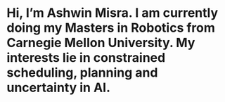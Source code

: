 # Hi, I’m Ashwin Misra. I am currently doing my Masters in Robotics from Carnegie Mellon University. My interests lie in constrained scheduling, planning and uncertainty in AI.


<!---
ashwin-97/ashwin-97 is a ✨ special ✨ repository because its `README.md` (this file) appears on your GitHub profile.
You can click the Preview link to take a look at your changes.
--->
